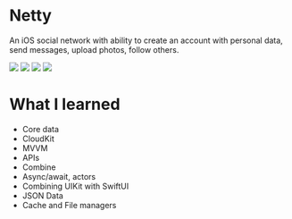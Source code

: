 # Netty
An iOS social network with ability to create an account with personal data, send messages, upload photos, follow others.

![](https://github.com/stuffeddanny/Netty/blob/main/Preview/signUp.gif)
![](https://github.com/stuffeddanny/Netty/blob/main/Preview/profile.gif)
![](https://github.com/stuffeddanny/Netty/blob/main/Preview/messaging.gif)
![](https://github.com/stuffeddanny/Netty/blob/main/Preview/following.gif)

# What I learned
* Core data
* CloudKit
* MVVM
* APIs
* Combine
* Async/await, actors
* Combining UIKit with SwiftUI
* JSON Data
* Cache and File managers
